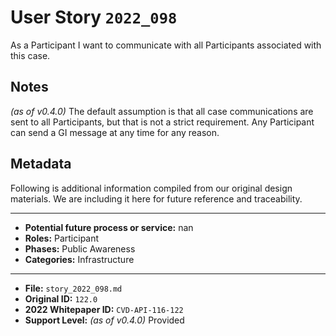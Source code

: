 
# User Story `2022_098` #

<!-- story-start -->As a Participant I want to communicate with all Participants associated with this case. <!-- story-end -->

## Notes ##

*(as of v0.4.0)*
The default assumption is that all case communications are sent to all Participants, but that is not a strict requirement. Any Participant can send a GI message at any time for any reason.

## Metadata ##

Following is additional information compiled from our original design materials.
We are including it here for future reference and traceability.

---

- **Potential future process or service:** nan
- **Roles:** Participant
- **Phases:** Public Awareness
- **Categories:** Infrastructure

---

- **File:** `story_2022_098.md`
- **Original ID:** `122.0`
- **2022 Whitepaper ID:** `CVD-API-116-122`
- **Support Level:** *(as of v0.4.0)* Provided
